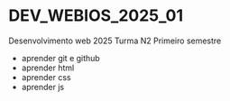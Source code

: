 # DEV_WEBIOS_2025_01

Desenvolvimento web 2025 Turma N2 Primeiro semestre
- aprender git e github
- aprender html
- aprender css
- aprender js
